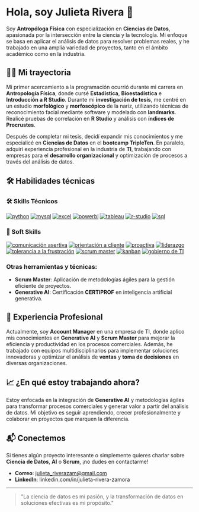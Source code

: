 # Hola, soy Julieta Rivera 👋

Soy **Antropóloga Física** con especialización en **Ciencias de Datos**, apasionada por la intersección entre la ciencia y la tecnología. Mi enfoque se basa en aplicar el análisis de datos para resolver problemas reales, y he trabajado en una amplia variedad de proyectos, tanto en el ámbito académico como en la industria.

## 👩‍💻 Mi trayectoria

Mi primer acercamiento a la programación ocurrió durante mi carrera en **Antropología Física**, donde cursé **Estadística**, **Bioestadística** e **Introducción a R Studio**. Durante mi **investigación de tesis**, me centré en un estudio **morfológico** y **morfoscópico** de la nariz, utilizando técnicas de reconocimiento facial mediante software y modelado con **landmarks**. Realicé pruebas de correlación en **R Studio** y análisis con **índices de Procrustes**.

Después de completar mi tesis, decidí expandir mis conocimientos y me especialicé en **Ciencias de Datos** en el **bootcamp TripleTen**. En paralelo, adquirí experiencia profesional en la industria de **TI**, trabajando con empresas para el **desarrollo organizacional** y optimización de procesos a través del análisis de datos.

## 🛠️ Habilidades técnicas

<div id="header" align="left">
  <!-- Skills -->
  <h3>🛠️ Skills Técnicos</h3>
  <a href="#"><img decoding="async" src="https://img.shields.io/badge/Python-3776AB?style=for-the-badge&logo=python&logoColor=white" alt="python"/></a>
  <a href="#"><img decoding="async" src="https://img.shields.io/badge/MySQL-6DB33F?style=for-the-badge&logo=mysql&logoColor=white" alt="mysql"/></a>
  <a href="#"><img decoding="async" src="https://img.shields.io/badge/Microsoft_Excel-217346?style=for-the-badge&logo=microsoft-excel&logoColor=white" alt="excel"/></a>
  <a href="#"><img decoding="async" src="https://img.shields.io/badge/Power_BI-FFBE00?style=for-the-badge&logo=Power-BI&logoColor=white" alt="powerbi"/></a>
  <a href="#"><img decoding="async" src="https://img.shields.io/badge/Tableau-E97627?style=for-the-badge&logo=tableau&logoColor=white" alt="tableau"/></a>
  <a href="#"><img decoding="async" src="https://img.shields.io/badge/R-Studio-75AADB?style=for-the-badge&logo=r&logoColor=white" alt="r-studio"/></a>
  <a href="#"><img decoding="async" src="https://img.shields.io/badge/SQL-4479A1?style=for-the-badge&logo=sql&logoColor=white" alt="sql"/></a>
</div>

<div id="header" align="left">
  <!-- Soft Skills -->
  <h3>🤝 Soft Skills</h3>
  <a href="#"><img decoding="async" src="https://img.shields.io/badge/Comunicación_Asertiva-FF6347?style=for-the-badge&logo=communication&logoColor=white" alt="comunicación asertiva"/></a>
  <a href="#"><img decoding="async" src="https://img.shields.io/badge/Orientación_a_Cliente-32CD32?style=for-the-badge&logo=customer-service&logoColor=white" alt="orientación a cliente"/></a>
  <a href="#"><img decoding="async" src="https://img.shields.io/badge/Proactiva-1E90FF?style=for-the-badge&logo=lightbulb&logoColor=white" alt="proactiva"/></a>
  <a href="#"><img decoding="async" src="https://img.shields.io/badge/Liderazgo-FFD700?style=for-the-badge&logo=leadership&logoColor=white" alt="liderazgo"/></a>
  <a href="#"><img decoding="async" src="https://img.shields.io/badge/Tolerancia_a_la_Frustración-FF4500?style=for-the-badge&logo=emotion&logoColor=white" alt="tolerancia a la frustración"/></a>
  <a href="#"><img decoding="async" src="https://img.shields.io/badge/Scrum_Master-00BFFF?style=for-the-badge&logo=scrum&logoColor=white" alt="scrum master"/></a>
  <a href="#"><img decoding="async" src="https://img.shields.io/badge/Kanban-FF6347?style=for-the-badge&logo=trello&logoColor=white" alt="kanban"/></a>
  <a href="#"><img decoding="async" src="https://img.shields.io/badge/Gobierno_de_TI-4B0082?style=for-the-badge&logo=it&logoColor=white" alt="gobierno de TI"/></a>
</div>

### **Otras herramientas y técnicas:**
- **Scrum Master**: Aplicación de metodologías ágiles para la gestión eficiente de proyectos.
- **Generative AI**: Certificación **CERTIPROF** en inteligencia artificial generativa.

## 💼 Experiencia Profesional

Actualmente, soy **Account Manager** en una empresa de TI, donde aplico mis conocimientos en **Generative AI** y **Scrum Master** para mejorar la eficiencia y productividad en los procesos comerciales. Además, he trabajado con equipos multidisciplinarios para implementar soluciones innovadoras y optimizar el análisis de **ventas** y **toma de decisiones** en diversas organizaciones.


## 📈 ¿En qué estoy trabajando ahora?

Estoy enfocada en la integración de **Generative AI** y metodologías ágiles para transformar procesos comerciales y generar valor a partir del análisis de datos. Mi objetivo es seguir aprendiendo, crecer profesionalmente y colaborar en proyectos que marquen la diferencia.

## 📬 Conectemos

Si tienes algún proyecto interesante o simplemente quieres charlar sobre **Ciencia de Datos**, **AI** o **Scrum**, ¡no dudes en contactarme!

- **Correo**: julieta_riverazam@gmail.com
- **LinkedIn**: linkedin.com/in/julieta-rivera-zamora

---

> "La ciencia de datos es mi pasión, y la transformación de datos en soluciones efectivas es mi propósito."

